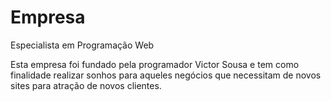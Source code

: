 # Empresa
Especialista em Programação Web

Esta empresa foi fundado pela programador Victor Sousa e tem como finalidade realizar sonhos para aqueles negócios que necessitam de novos sites para atração de novos clientes.
